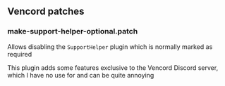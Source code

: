 ## Vencord patches

### make-support-helper-optional.patch

Allows disabling the `SupportHelper` plugin which is normally marked as required

This plugin adds some features exclusive to the Vencord Discord server, which I have no use for and can be quite annoying